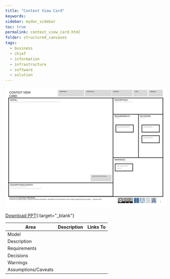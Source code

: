 ```yaml
---
title: "Context View Card"
keywords: 
sidebar: mydoc_sidebar
toc: true
permalink: context_view_card.html
folder: structured_canvases
tags: 
  - business
  - chief
  - information
  - infrastructure
  - software
  - solution
---
```


![image001](media/context_view_card001.svg)

[Download PPT](media/ppt/context_view_card.ppt){:target="_blank"}

| Area                | Description | Links To |
| ------------------- | ----------- | -------- |
| Model               |             |          |
| Description         |             |          |
| Requirements        |             |          |
| Decisions           |             |          |
| Warnings            |             |          |
| Assumptions/Caveats |             |          |